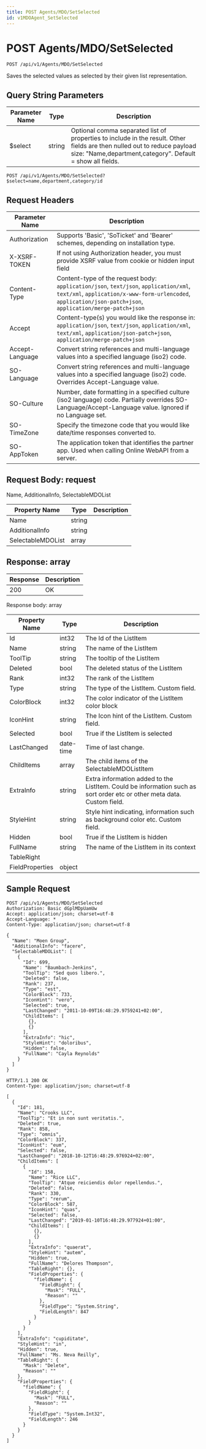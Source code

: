 ```yaml
---
title: POST Agents/MDO/SetSelected
id: v1MDOAgent_SetSelected
---
```


# POST Agents/MDO/SetSelected

```http
POST /api/v1/Agents/MDO/SetSelected
```

Saves the selected values as selected by their given list representation.







## Query String Parameters

| Parameter Name | Type |  Description |
|----------------|------|--------------|
| $select | string |  Optional comma separated list of properties to include in the result. Other fields are then nulled out to reduce payload size: "Name,department,category". Default = show all fields. |

```http
POST /api/v1/Agents/MDO/SetSelected?$select=name,department,category/id
```


## Request Headers

| Parameter Name | Description |
|----------------|-------------|
| Authorization  | Supports 'Basic', 'SoTicket' and 'Bearer' schemes, depending on installation type. |
| X-XSRF-TOKEN   | If not using Authorization header, you must provide XSRF value from cookie or hidden input field |
| Content-Type | Content-type of the request body: `application/json`, `text/json`, `application/xml`, `text/xml`, `application/x-www-form-urlencoded`, `application/json-patch+json`, `application/merge-patch+json` |
| Accept         | Content-type(s) you would like the response in: `application/json`, `text/json`, `application/xml`, `text/xml`, `application/json-patch+json`, `application/merge-patch+json` |
| Accept-Language | Convert string references and multi-language values into a specified language (iso2) code. |
| SO-Language | Convert string references and multi-language values into a specified language (iso2) code. Overrides Accept-Language value. |
| SO-Culture | Number, date formatting in a specified culture (iso2 language) code. Partially overrides SO-Language/Accept-Language value. Ignored if no Language set. |
| SO-TimeZone | Specify the timezone code that you would like date/time responses converted to. |
| SO-AppToken | The application token that identifies the partner app. Used when calling Online WebAPI from a server. |

## Request Body: request  

Name, AdditionalInfo, SelectableMDOList 

| Property Name | Type |  Description |
|----------------|------|--------------|
| Name | string |  |
| AdditionalInfo | string |  |
| SelectableMDOList | array |  |


## Response: array



| Response | Description |
|----------------|-------------|
| 200 | OK |

Response body: array

| Property Name | Type |  Description |
|----------------|------|--------------|
| Id | int32 | The Id of the ListItem |
| Name | string | The name of the ListItem |
| ToolTip | string | The tooltip of the ListItem |
| Deleted | bool | The deleted status of the ListItem |
| Rank | int32 | The rank of the ListItem |
| Type | string | The type of the ListItem. Custom field. |
| ColorBlock | int32 | The color indicator of the ListItem color block |
| IconHint | string | The Icon hint of the ListItem. Custom field. |
| Selected | bool | True if the ListItem is selected |
| LastChanged | date-time | Time of last change. |
| ChildItems | array | The child items of the SelectableMDOListItem |
| ExtraInfo | string | Extra information added to the ListItem. Could be information such as sort order etc or other meta data. Custom field. |
| StyleHint | string | Style hint indicating, information such as background color etc. Custom field. |
| Hidden | bool | True if the ListItem is hidden |
| FullName | string | The name of the ListItem in its context |
| TableRight |  |  |
| FieldProperties | object |  |

## Sample Request

```http!
POST /api/v1/Agents/MDO/SetSelected
Authorization: Basic dGplMDpUamUw
Accept: application/json; charset=utf-8
Accept-Language: *
Content-Type: application/json; charset=utf-8

{
  "Name": "Moen Group",
  "AdditionalInfo": "facere",
  "SelectableMDOList": [
    {
      "Id": 699,
      "Name": "Baumbach-Jenkins",
      "ToolTip": "Sed quos libero.",
      "Deleted": false,
      "Rank": 237,
      "Type": "est",
      "ColorBlock": 733,
      "IconHint": "vero",
      "Selected": true,
      "LastChanged": "2011-10-09T16:48:29.9759241+02:00",
      "ChildItems": [
        {},
        {}
      ],
      "ExtraInfo": "hic",
      "StyleHint": "doloribus",
      "Hidden": false,
      "FullName": "Cayla Reynolds"
    }
  ]
}
```

```http_
HTTP/1.1 200 OK
Content-Type: application/json; charset=utf-8

[
  {
    "Id": 181,
    "Name": "Crooks LLC",
    "ToolTip": "Et in non sunt veritatis.",
    "Deleted": true,
    "Rank": 858,
    "Type": "omnis",
    "ColorBlock": 337,
    "IconHint": "eum",
    "Selected": false,
    "LastChanged": "2018-10-12T16:48:29.976924+02:00",
    "ChildItems": [
      {
        "Id": 158,
        "Name": "Rice LLC",
        "ToolTip": "Atque reiciendis dolor repellendus.",
        "Deleted": false,
        "Rank": 330,
        "Type": "rerum",
        "ColorBlock": 587,
        "IconHint": "quas",
        "Selected": false,
        "LastChanged": "2019-01-10T16:48:29.977924+01:00",
        "ChildItems": [
          {},
          {}
        ],
        "ExtraInfo": "quaerat",
        "StyleHint": "autem",
        "Hidden": true,
        "FullName": "Delores Thompson",
        "TableRight": {},
        "FieldProperties": {
          "fieldName": {
            "FieldRight": {
              "Mask": "FULL",
              "Reason": ""
            },
            "FieldType": "System.String",
            "FieldLength": 847
          }
        }
      }
    ],
    "ExtraInfo": "cupiditate",
    "StyleHint": "in",
    "Hidden": true,
    "FullName": "Ms. Neva Reilly",
    "TableRight": {
      "Mask": "Delete",
      "Reason": ""
    },
    "FieldProperties": {
      "fieldName": {
        "FieldRight": {
          "Mask": "FULL",
          "Reason": ""
        },
        "FieldType": "System.Int32",
        "FieldLength": 246
      }
    }
  }
]
```